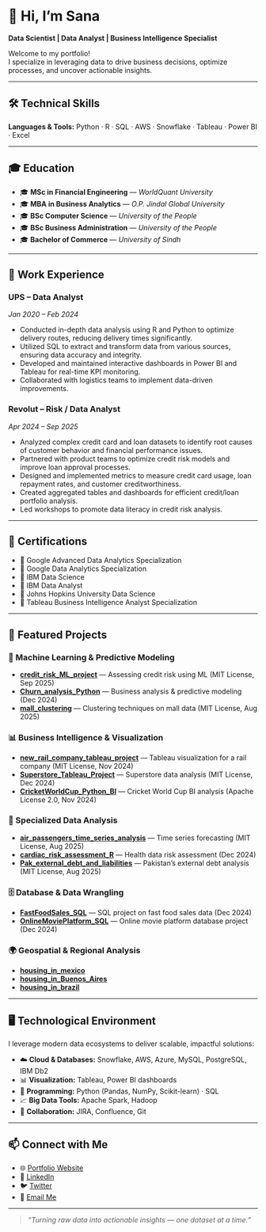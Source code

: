 # 👋 Hi, I’m Sana  
**Data Scientist | Data Analyst | Business Intelligence Specialist**

Welcome to my portfolio!  
I specialize in leveraging data to drive business decisions, optimize processes, and uncover actionable insights.  

---

## 🛠️ Technical Skills  
**Languages & Tools:** Python · R · SQL · AWS · Snowflake · Tableau · Power BI · Excel  

---

## 🎓 Education  

- 🎓 **MSc in Financial Engineering** — *WorldQuant University*  
- 🎓 **MBA in Business Analytics** — *O.P. Jindal Global University*  
- 🎓 **BSc Computer Science** — *University of the People*  
- 🎓 **BSc Business Administration** — *University of the People*  
- 🎓 **Bachelor of Commerce** — *University of Sindh*  

---

## 💼 Work Experience  

### **UPS – Data Analyst**  
*Jan 2020 – Feb 2024*  
- Conducted in-depth data analysis using R and Python to optimize delivery routes, reducing delivery times significantly.  
- Utilized SQL to extract and transform data from various sources, ensuring data accuracy and integrity.  
- Developed and maintained interactive dashboards in Power BI and Tableau for real-time KPI monitoring.  
- Collaborated with logistics teams to implement data-driven improvements.  

### **Revolut – Risk / Data Analyst**  
*Apr 2024 – Sep 2025*  
- Analyzed complex credit card and loan datasets to identify root causes of customer behavior and financial performance issues.  
- Partnered with product teams to optimize credit risk models and improve loan approval processes.  
- Designed and implemented metrics to measure credit card usage, loan repayment rates, and customer creditworthiness.  
- Created aggregated tables and dashboards for efficient credit/loan portfolio analysis.  
- Led workshops to promote data literacy in credit risk analysis.  

---

## 📜 Certifications  

- 🏅 Google Advanced Data Analytics Specialization  
- 🏅 Google Data Analytics Specialization  
- 🏅 IBM Data Science  
- 🏅 IBM Data Analyst  
- 🏅 Johns Hopkins University Data Science  
- 🏅 Tableau Business Intelligence Analyst Specialization  

---

## 🚀 Featured Projects  

### 🔮 Machine Learning & Predictive Modeling  
- [**credit_risk_ML_project**](#) — Assessing credit risk using ML (MIT License, Sep 2025)  
- [**Churn_analysis_Python**](#) — Business analysis & predictive modeling (Dec 2024)  
- [**mall_clustering**](#) — Clustering techniques on mall data (MIT License, Aug 2025)  

### 📊 Business Intelligence & Visualization  
- [**new_rail_company_tableau_project**](#) — Tableau visualization for a rail company (MIT License, Nov 2024)  
- [**Superstore_Tableau_Project**](#) — Superstore data analysis (MIT License, Dec 2024)  
- [**CricketWorldCup_Python_BI**](#) — Cricket World Cup BI analysis (Apache License 2.0, Nov 2024)  

### 🧠 Specialized Data Analysis  
- [**air_passengers_time_series_analysis**](#) — Time series forecasting (MIT License, Aug 2025)  
- [**cardiac_risk_assessment_R**](#) — Health data risk assessment (Dec 2024)  
- [**Pak_external_debt_and_liabilities**](#) — Pakistan’s external debt analysis (MIT License, Aug 2025)  

### 🗄️ Database & Data Wrangling  
- [**FastFoodSales_SQL**](#) — SQL project on fast food sales data (Dec 2024)  
- [**OnlineMoviePlatform_SQL**](#) — Online movie platform database project (Dec 2024)  

### 🌍 Geospatial & Regional Analysis  
- [**housing_in_mexico**](#)  
- [**housing_in_Buenos_Aires**](#)  
- [**housing_in_brazil**](#)  

---

## 🖥️ Technological Environment  

I leverage modern data ecosystems to deliver scalable, impactful solutions:  

- ☁️ **Cloud & Databases:** Snowflake, AWS, Azure, MySQL, PostgreSQL, IBM Db2  
- 📊 **Visualization:** Tableau, Power BI dashboards  
- 🐍 **Programming:** Python (Pandas, NumPy, Scikit-learn) · SQL  
- 📈 **Big Data Tools:** Apache Spark, Hadoop  
- 🤝 **Collaboration:** JIRA, Confluence, Git  

---

## 📫 Connect with Me  

- 🌐 [Portfolio Website](https://sanaurrehmanarain.github.io/sana.github.io/)
- 💼 [LinkedIn](https://www.linkedin.com/in/sana-ur-rehman-arain)
- 🐦 [Twitter](https://twitter.com/sanaurrehman88)
- 📧 [Email Me](mailto:sanaurrehmanarain@gmail.com)

---

> *“Turning raw data into actionable insights — one dataset at a time.”*  
